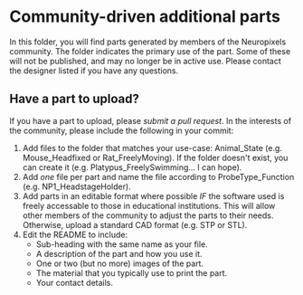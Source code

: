 # Community-driven additional parts
In this folder, you will find parts generated by members of the Neuropixels community. The folder indicates the primary use of the part. Some of these will not be published, and may no longer be in active use. Please contact the designer listed if you have any questions.

## Have a part to upload?
If you have a part to upload, please _submit a pull request_. In the interests of the community, please include the following in your commit:
1. Add files to the folder that matches your use-case: Animal_State (e.g. Mouse_Headfixed or Rat_FreelyMoving). If the folder doesn't exist, you can create it (e.g. Platypus_FreelySwimming... I can hope).
2. Add _one_ file per part and name the file according to ProbeType_Function (e.g. NP1_HeadstageHolder).
3. Add parts in an editable format where possible _IF_ the software used is freely accessable to those in educational institutions. This will allow other members of the community to adjust the parts to their needs. Otherwise, upload a standard CAD format (e.g. STP or STL).
4. Edit the README to include:
   * Sub-heading with the same name as your file.
   * A description of the part and how you use it.
   * One or two (but no more) images of the part.
   * The material that you typically use to print the part.
   * Your contact details.
